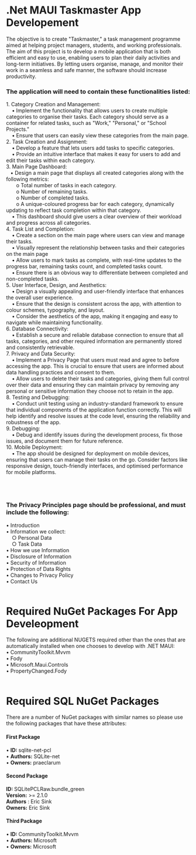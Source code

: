 # .Net MAUI Taskmaster App Developement
The objective is to create "Taskmaster," a task management programme aimed at helping project managers, students, and working professionals. The aim of this project is to develop a mobile application that is both efficient and easy to use, enabling users to plan their daily activities and long-term initiatives. By letting users organise, manage, and monitor their work in a seamless and safe manner, the software should increase productivity. 

<h3>The application will need to contain these functionalities listed:</h3>
1.	Category Creation and Management:<br>
 &nbsp; &nbsp; •	Implement the functionality that allows users to create multiple categories to organise their tasks. Each category should serve as a container for related tasks, such as "Work," "Personal," or "School Projects."<br>
&nbsp; &nbsp;  •	Ensure that users can easily view these categories from the main page.<br>
2.	Task Creation and Assignment:<br>
 &nbsp; &nbsp; •	Develop a feature that lets users add tasks to specific categories.<br>
&nbsp; &nbsp;  •	Provide an intuitive interface that makes it easy for users to add and edit their tasks within each category.<br>
3.	Main Page Dashboard:<br>
  &nbsp; &nbsp;•	Design a main page that displays all created categories along with the following metrics:<br>
   &nbsp; &nbsp;&nbsp; &nbsp; o	Total number of tasks in each category.<br>
   &nbsp; &nbsp;&nbsp; &nbsp; o	Number of remaining tasks.<br>
  &nbsp; &nbsp;&nbsp; &nbsp;  o	Number of completed tasks.<br>
  &nbsp; &nbsp;&nbsp; &nbsp;  o	A unique-coloured progress bar for each category, dynamically updating to reflect task completion within that category.<br>
 &nbsp; &nbsp; •	This dashboard should give users a clear overview of their workload and progress across all categories.<br>
4.	Task List and Completion:<br>
&nbsp; &nbsp;  •	Create a section on the main page where users can view and manage their tasks.<br>
&nbsp; &nbsp;  •	Visually represent the relationship between tasks and their categories on the main page<br>
&nbsp; &nbsp;  •	Allow users to mark tasks as complete, with real-time updates to the progress bar, remaining tasks count, and completed tasks count.<br>
&nbsp; &nbsp;  •	Ensure there is an obvious way to differentiate between completed and non-completed tasks.<br>
5.	User Interface, Design, and Aesthetics:<br>
&nbsp; &nbsp;  •	Design a visually appealing and user-friendly interface that enhances the overall user experience.<br>
&nbsp; &nbsp;  •	Ensure that the design is consistent across the app, with attention to colour schemes, typography, and layout.<br>
&nbsp; &nbsp;  •	Consider the aesthetics of the app, making it engaging and easy to navigate while maintaining functionality.<br>
6.	Database Connectivity:<br>
&nbsp; &nbsp;  •	Establish a secure and reliable database connection to ensure that all tasks, categories, and other required information are permanently stored and consistently retrievable.<br>
7.	Privacy and Data Security:<br>
&nbsp; &nbsp;  •	Implement a Privacy Page that users must read and agree to before accessing the app. This is crucial to ensure that users are informed about data handling practices and consent to them.<br>
 &nbsp; &nbsp; •	Allow users to delete their tasks and categories, giving them full control over their data and ensuring they can maintain privacy by removing any personal or sensitive information they choose not to retain in the app.<br>
8.	Testing and Debugging:<br>
&nbsp; &nbsp;  •	Conduct unit testing using an industry-standard framework to ensure that individual components of the application function correctly. This will help identify and resolve issues at the code level, ensuring the reliability and robustness of the app.<br>
9.	Debugging:<br>
&nbsp; &nbsp;  •	Debug and identify issues during the development process, fix those issues, and document them for future reference.<br>
10.	Mobile Deployment:<br>
&nbsp; &nbsp;  •	The app should be designed for deployment on mobile devices, ensuring that users can manage their tasks on the go. Consider factors like responsive design, touch-friendly interfaces, and optimised performance for mobile platforms.

<br><br>
<h3>The Privacy Principles page should be professional, and must include the following:</h3>
• Introduction<br>
• Information we collect:<br>
&nbsp; &nbsp; ○ Personal Data<br>
&nbsp; &nbsp; ○ Task Data<br>
• How we use Information<br>
• Disclosure of Information<br>
• Security of Information<br>
• Protection of Data Rights<br>
• Changes to Privacy Policy<br>
• Contact Us
<br><br>

# Required NuGet Packages For App Develeopment
The following are additional NUGETS required other than the ones that are automatically installed when one chooses to develop with .NET MAUI:<br>
• CommunityToolkit.Mvvm<br>
• Fody<br>
• Microsoft.Maui.Controls<br>
• PropertyChanged.Fody
<br><br>

# Required SQL NuGet Packages
There are a number of NuGet packages with similar names so please use the following packages that have these attributes:<br>
<h4>First Package</h4>
• <strong>ID: </strong> sqlite-net-pcl<br>
• <strong>Authors:</strong>  SQLite-net<br>
• <strong>Owners:</strong>  praeclarum
<br>
<h4>Second Package</h4>
<strong>ID: </strong> SQLitePCLRaw.bundle_green<br>
<strong>Version:</strong>  >= 2.1.0<br>
<strong>Authors</strong> : Eric Sink<br>
<strong>Owners:</strong>  Eric Sink
<br>
<h4>Third Package</h4>
• <strong>ID: </strong>  CommunityToolkit.Mvvm<br>
• <strong>Authors:</strong> Microsoft<br>
• <strong>Owners:</strong> Microsoft<br>

